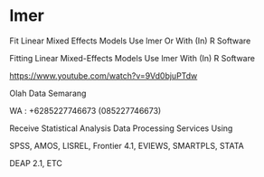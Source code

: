 # lmer
Fit Linear Mixed Effects Models Use lmer Or With (In) R Software

Fitting Linear Mixed-Effects Models Use lmer With (In) R Software

https://www.youtube.com/watch?v=9Vd0bjuPTdw

Olah Data Semarang

WA : +6285227746673 (085227746673)

Receive Statistical Analysis Data Processing Services Using

SPSS, AMOS, LISREL, Frontier 4.1, EVIEWS, SMARTPLS, STATA

DEAP 2.1, ETC
